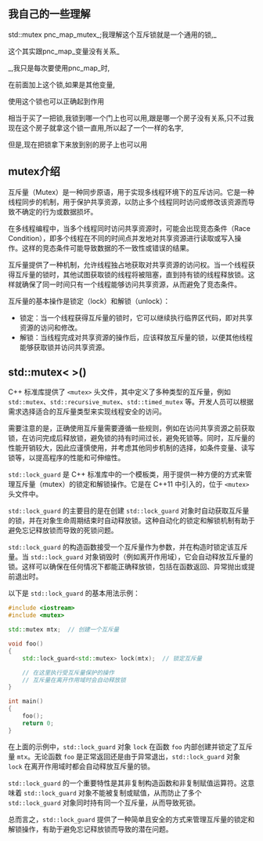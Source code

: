 ## 我自己的一些理解

std::mutex pnc_map_mutex_;我理解这个互斥锁就是一个通用的锁,_

这个其实跟pnc_map_变量没有关系_

_,我只是每次要使用pnc_map_时,

在前面加上这个锁,如果是其他变量,

使用这个锁也可以正确起到作用

相当于买了一把锁,我锁到哪一个门上也可以用,跟是哪一个房子没有关系,只不过我现在这个房子就拿这个锁一直用,所以起了一个一样的名字,

但是,现在把锁拿下来放到别的房子上也可以用

## mutex介绍

互斥量（Mutex）是一种同步原语，用于实现多线程环境下的互斥访问。它是一种线程同步的机制，用于保护共享资源，以防止多个线程同时访问或修改该资源而导致不确定的行为或数据损坏。

在多线程编程中，当多个线程同时访问共享资源时，可能会出现竞态条件（Race Condition），即多个线程在不同的时间点并发地对共享资源进行读取或写入操作。这样的竞态条件可能导致数据的不一致性或错误的结果。

互斥量提供了一种机制，允许线程独占地获取对共享资源的访问权。当一个线程获得互斥量的锁时，其他试图获取锁的线程将被阻塞，直到持有锁的线程释放锁。这样就确保了同一时间只有一个线程能够访问共享资源，从而避免了竞态条件。

互斥量的基本操作是锁定（lock）和解锁（unlock）：

- 锁定：当一个线程获得互斥量的锁时，它可以继续执行临界区代码，即对共享资源的访问和修改。
- 解锁：当线程完成对共享资源的操作后，应该释放互斥量的锁，以便其他线程能够获取锁并访问共享资源。

## std::mutex< >()

C++ 标准库提供了 `<mutex>` 头文件，其中定义了多种类型的互斥量，例如 `std::mutex`、`std::recursive_mutex`、`std::timed_mutex` 等。开发人员可以根据需求选择适合的互斥量类型来实现线程安全的访问。

需要注意的是，正确使用互斥量需要遵循一些规则，例如在访问共享资源之前获取锁，在访问完成后释放锁，避免锁的持有时间过长，避免死锁等。同时，互斥量的性能开销较大，因此应谨慎使用，并考虑其他同步机制的选择，如条件变量、读写锁等，以提高程序的性能和可伸缩性。

`std::lock_guard` 是 C++ 标准库中的一个模板类，用于提供一种方便的方式来管理互斥量（mutex）的锁定和解锁操作。它是在 C++11 中引入的，位于 `<mutex>` 头文件中。

`std::lock_guard` 的主要目的是在创建 `std::lock_guard` 对象时自动获取互斥量的锁，并在对象生命周期结束时自动释放锁。这种自动化的锁定和解锁机制有助于避免忘记释放锁而导致的死锁问题。

`std::lock_guard` 的构造函数接受一个互斥量作为参数，并在构造时锁定该互斥量。当 `std::lock_guard` 对象销毁时（例如离开作用域），它会自动释放互斥量的锁。这样可以确保在任何情况下都能正确释放锁，包括在函数返回、异常抛出或提前退出时。

以下是 `std::lock_guard` 的基本用法示例：

```cpp
#include <iostream>
#include <mutex>

std::mutex mtx;  // 创建一个互斥量

void foo()
{
    std::lock_guard<std::mutex> lock(mtx);  // 锁定互斥量

    // 在这里执行受互斥量保护的操作
    // 互斥量在离开作用域时会自动释放锁
}

int main()
{
    foo();
    return 0;
}
```

在上面的示例中，`std::lock_guard` 对象 `lock` 在函数 `foo` 内部创建并锁定了互斥量 `mtx`。无论函数 `foo` 是正常返回还是由于异常退出，`std::lock_guard` 对象 `lock` 在离开作用域时都会自动释放互斥量的锁。

`std::lock_guard` 的一个重要特性是其非复制构造函数和非复制赋值运算符。这意味着 `std::lock_guard` 对象不能被复制或赋值，从而防止了多个 `std::lock_guard` 对象同时持有同一个互斥量，从而导致死锁。

总而言之，`std::lock_guard` 提供了一种简单且安全的方式来管理互斥量的锁定和解锁操作，有助于避免忘记释放锁而导致的潜在问题。

